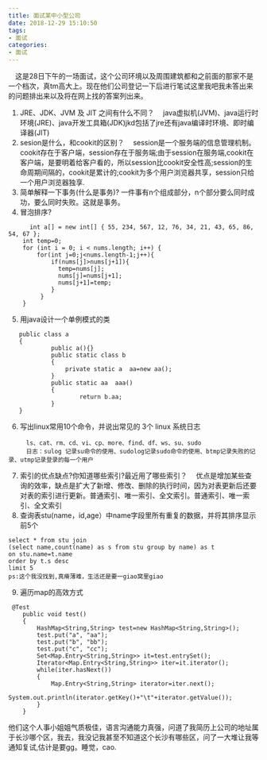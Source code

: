 ```yaml
---
title: 面试某中小型公司
date: 2018-12-29 15:10:50
tags: 
- 面试
categories:
- 面试
---
```

&ensp;&ensp;这是28日下午的一场面试，这个公司环境以及周围建筑都和之前面的那家不是一个档次，真tm高大上。现在他们公司登记一下后进行笔试这里我吧我未答出来的问题排出来以及将在网上找的答案列出来。
1. JRE、JDK、JVM 及 JIT 之间有什么不同？
&ensp;&ensp;java虚拟机(JVM)、java运行时环境(JRE)、java开发工具箱(JDK)jkd包括了jre还有java编译时环境、即时编译器(JIT)
2. sesion是什么，和cookit的区别？
&ensp;&ensp;session是一个服务端的信息管理机制。cookit存在于客户端，session存在于服务端;由于session在服务端,cookit在客户端，是要明着给客户看的，所以session比cookit安全性高;session的生命周期间隔的，cookit是累计的;cookit为多个用户浏览器共享，session只给一个用户浏览器独享.
3. 简单解释一下事务(什么是事务)?
一件事有n个组成部分，n个部分要么同时成功，要么同时失败。这就是事务。
4. 冒泡排序?
```
	  int a[] = new int[] { 55, 234, 567, 12, 76, 34, 21, 43, 65, 86, 54, 67 }; 
    int temp=0;
    for (int i = 0; i < nums.length; i++) {
        for(int j=0;j<nums.length-1;j++){
            if(nums[j]>nums[j+1]){
              temp=nums[j];
              nums[j]=nums[j+1];
              nums[j+1]=temp;
            }
         }
    }              		
```
5. 用java设计一个单例模式的类
```
   public class a
   {
   			public a(){}
   			public static class b
   			{
   			    private static a  aa=new aa();
   			}
   			public static aa  aaa()
   			{
   					return b.aa;
   			}
   }
```
6. 写出linux常用10个命令，并说出常见的 3个 linux 系统日志
```
	 ls、cat、rm、cd、vi、cp、more、find、df、ws、su、sudo
	 日志：sulog 记录su命令的使用、sudolog记录sudo命令的使用、btmp记录失败的记录、utmp记录登录的每一个用户
```
7. 索引的优点缺点?你知道哪些索引?最近用了哪些索引？
&ensp;&ensp;优点是增加某些查询的效率，缺点是扩大了新增、修改、删除的执行时间，因为对表更新后还要对表的索引进行更新。普通索引、唯一索引、全文索引。普通索引、唯一索引、全文索引 
8. 查询表stu(name，id,age）中name字段里所有重复的数据，并将其排序显示前5个
```
select * from stu join 
(select name,count(name) as s from stu group by name) as t
on stu.name=t.name
order by t.s desc
limit 5
ps:这个我没找到,真瘠薄难，生活还是要一giao窝里giao
```
9. 遍历map的高效方式
```
 @Test
	public void test()
	{
		HashMap<String,String> test=new HashMap<String,String>();
		test.put("a", "aa");
		test.put("b", "bb");
		test.put("c", "cc");
		Set<Map.Entry<String,String>> it=test.entrySet();
		Iterator<Map.Entry<String,String>> iter=it.iterator();
		while(iter.hasNext())
		{
			Map.Entry<String,String> iterator=iter.next();
			System.out.println(iterator.getKey()+"\t"+iterator.getValue());
		}
	}
```
他们这个人事小姐姐气质极佳，语言沟通能力真强，问道了我简历上公司的地址属于长沙哪个区，我去，我没记我甚至不知道这个长沙有哪些区，问了一大堆让我等通知复试,估计是要gg。睡觉，cao.